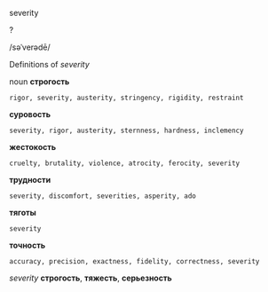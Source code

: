 severity

?

/səˈverədē/

Definitions of _severity_

noun
**строгость**

    rigor, severity, austerity, stringency, rigidity, restraint
**суровость**

    severity, rigor, austerity, sternness, hardness, inclemency
**жестокость**

    cruelty, brutality, violence, atrocity, ferocity, severity
**трудности**

    severity, discomfort, severities, asperity, ado
**тяготы**

    severity
**точность**

    accuracy, precision, exactness, fidelity, correctness, severity

_severity_
**строгость**, **тяжесть**, **серьезность**